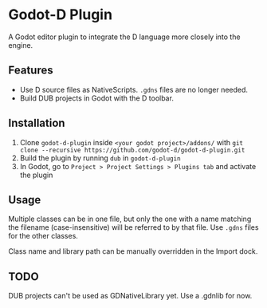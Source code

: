 Godot-D Plugin
==============
A Godot editor plugin to integrate the D language more closely into the engine.

Features
--------
- Use D source files as NativeScripts. `.gdns` files are no longer needed.
- Build DUB projects in Godot with the D toolbar.

Installation
------------
1. Clone `godot-d-plugin` inside `<your godot project>/addons/` with `git clone --recursive https://github.com/godot-d/godot-d-plugin.git`
2. Build the plugin by running `dub` in `godot-d-plugin`
3. In Godot, go to `Project > Project Settings > Plugins tab` and activate the plugin

Usage
-----
Multiple classes can be in one file, but only the one with a name matching the
filename (case-insensitive) will be referred to by that file. Use `.gdns` files for
the other classes.

Class name and library path can be manually overridden in the Import dock.

TODO
----
DUB projects can't be used as GDNativeLibrary yet. Use a .gdnlib for now.

